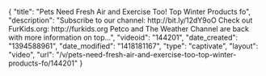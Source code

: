 {
    "title": "Pets Need Fresh Air and Exercise Too! Top Winter Products fo",
    "description": "Subscribe to our channel: http:\/\/bit.ly\/12dY9oO Check out FurKids.org: http:\/\/furkids.org Petco and The Weather Channel are back with more information on top...",
    "videoid": "144201",
    "date_created": "1394588961",
    "date_modified": "1418181167",
    "type": "captivate",
    "layout": "video",
    "url": "\/v\/pets-need-fresh-air-and-exercise-too-top-winter-products-fo\/144201"
}